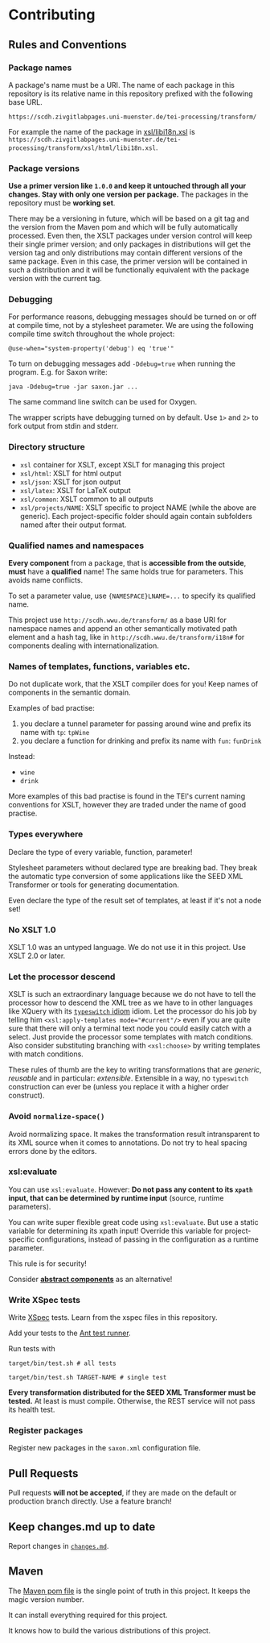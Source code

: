 # Contributing

## Rules and Conventions

### Package names

A package's name must be a URI. The name of each package in this
repository is its relative name in this repository prefixed with the
following base URL.

```
https://scdh.zivgitlabpages.uni-muenster.de/tei-processing/transform/
```

For example the name of the package in
[xsl/libi18n.xsl](xsl/html/libi18n.xsl) is
`https://scdh.zivgitlabpages.uni-muenster.de/tei-processing/transform/xsl/html/libi18n.xsl`.

### Package versions

**Use a primer version like `1.0.0` and keep it untouched through all
your changes. Stay with only one version per package.** The packages
in the repository must be **working set**.

There may be a versioning in future, which will be based on a git tag
and the version from the Maven pom and which will be fully
automatically processed. Even then, the XSLT packages under version
control will keep their single primer version; and only packages in
distributions will get the version tag and only distributions may
contain different versions of the same package. Even in this case, the
primer version will be contained in such a distribution and it will be
functionally equivalent with the package version with the current tag.


### Debugging

For performance reasons, debugging messages should be turned on or off
at compile time, not by a stylesheet parameter. We are using the
following compile time switch throughout the whole project:

```
@use-when="system-property('debug') eq 'true'"
```

To turn on debugging messages add `-Ddebug=true` when running the
program. E.g. for Saxon write:

```{shell}
java -Ddebug=true -jar saxon.jar ...
```
The same command line switch can be used for Oxygen.

The wrapper scripts have debugging turned on by default. Use `1>` and
`2>` to fork output from stdin and stderr.

### Directory structure

- `xsl` container for XSLT, except XSLT for managing this project
- `xsl/html`: XSLT for html output
- `xsl/json`: XSLT for json output
- `xsl/latex`: XSLT for LaTeX output
- `xsl/common`: XSLT common to all outputs
- `xsl/projects/NAME`: XSLT specific to project NAME (while the above
  are generic). Each project-specific folder should again contain
  subfolders named after their output format.

### Qualified names and namespaces

**Every component** from a package, that is **accessible from the outside**,
**must** have a **qualified** name! The same holds true for
parameters. This avoids name conflicts.

To set a parameter value, use `{NAMESPACE}LNAME=...` to specify its
qualified name.

This project use `http://scdh.wwu.de/transform/` as a base URI for
namespace names and append an other semantically motivated path
element and a hash tag, like in `http://scdh.wwu.de/transform/i18n#`
for components dealing with internationalization.

### Names of templates, functions, variables etc.

Do not duplicate work, that the XSLT compiler does for you! Keep names
of components in the semantic domain.

Examples of bad practise:

1. you declare a tunnel parameter for passing around wine and prefix its name with `tp`: `tpWine`
2. you declare a function for drinking and prefix its name with `fun`: `funDrink`


Instead:

- `wine`
- `drink`

More examples of this bad practise is found in the TEI's current
naming conventions for XSLT, however they are traded under the name of
good practise.

### Types everywhere

Declare the type of every variable, function, parameter!

Stylesheet parameters without declared type are breaking bad. They
break the automatic type conversion of some applications like the SEED
XML Transformer or tools for generating documentation.

Even declare the type of the result set of templates, at least if it's
not a node set!

### No XSLT 1.0

XSLT 1.0 was an untyped language. We do not use it in this
project. Use XSLT 2.0 or later.

### Let the processor descend

XSLT is such an extraordinary language because we do not have to tell
the processor how to descend the XML tree as we have to in other
languages like XQuery with its [`typeswitch`
idiom](https://en.wikibooks.org/wiki/XQuery/Typeswitch_Transformations)
idiom. Let the processor do his job by telling him
`<xsl:apply-templates mode="#current"/>` even if you are quite sure
that there will only a terminal text node you could easily catch with
a select. Just provide the processor some templates with match
conditions.  Also consider substituting branching with `<xsl:choose>`
by writing templates with match conditions.

These rules of thumb are the key to writing transformations that are
*generic*, *reusable* and in particular: *extensible*. Extensible in a
way, no `typeswitch` construction can ever be (unless you replace it
with a higher order construct).

### Avoid `normalize-space()`

Avoid normalizing space. It makes the transformation result
intransparent to its XML source when it comes to annotations. Do not
try to heal spacing errors done by the editors.

### xsl:evaluate

You can use `xsl:evaluate`. However: **Do not pass any content to its
`xpath` input, that can be determined by runtime input** (source,
runtime parameters).

You can write super flexible great code using `xsl:evaluate`. But use
a static variable for determining its xpath input! Override this
variable for project-specific configurations, instead of passing in the
configuration as a runtime parameter.

This rule is for security!

Consider [**abstract
components**](https://www.w3.org/TR/xslt-30/#dt-visibility) as an
alternative!

### Write XSpec tests

Write [XSpec](https://github.com/xspec/xspec/wiki) tests. Learn from
the xspec files in this repository.

Add your tests to the [Ant test runner](build.xml).

Run tests with

```
target/bin/test.sh # all tests
```

```
target/bin/test.sh TARGET-NAME # single test
```

**Every transformation distributed for the SEED XML Transformer must
be tested.** At least is must compile. Otherwise, the REST service
will not pass its health test.


### Register packages

Register new packages in the `saxon.xml` configuration file.



## Pull Requests

Pull requests **will not be accepted**, if they are made on the
default or production branch directly. Use a feature branch!

## Keep changes.md up to date

Report changes in [`changes.md`](changes.md).

## Maven

The [Maven pom file](pom.xml) is the single point of truth in this
project. It keeps the magic version number.

It can install everything required for this project.

It knows how to build the various distributions of this project.
